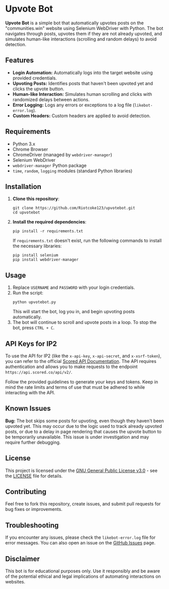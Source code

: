 <!DOCTYPE html>
<html lang="en">
<head>
    <meta charset="UTF-8">
    <meta name="viewport" content="width=device-width, initial-scale=1.0">
</head>
<body>
    <h1>Upvote Bot</h1>
    <p><strong>Upvote Bot</strong> is a simple bot that automatically upvotes posts on the "communities.win" website using Selenium WebDriver with Python. The bot navigates through posts, upvotes them if they are not already upvoted, and simulates human-like interactions (scrolling and random delays) to avoid detection.</p>
    <h2>Features</h2>
    <ul>
        <li><strong>Login Automation:</strong> Automatically logs into the target website using provided credentials.</li>
        <li><strong>Upvoting Posts:</strong> Identifies posts that haven't been upvoted yet and clicks the upvote button.</li>
        <li><strong>Human-like Interaction:</strong> Simulates human scrolling and clicks with randomized delays between actions.</li>
        <li><strong>Error Logging:</strong> Logs any errors or exceptions to a log file (<code>likebot-error.log</code>).</li>
        <li><strong>Custom Headers:</strong> Custom headers are applied to avoid detection.</li>
    </ul>
    <h2>Requirements</h2>
    <ul>
        <li>Python 3.x</li>
        <li>Chrome Browser</li>
        <li>ChromeDriver (managed by <code>webdriver-manager</code>)</li>
        <li>Selenium WebDriver</li>
        <li><code>webdriver-manager</code> Python package</li>
        <li><code>time</code>, <code>random</code>, <code>logging</code> modules (standard Python libraries)</li>
    </ul>
    <h2>Installation</h2>
    <ol>
        <li><strong>Clone this repository</strong>:
            <pre><code>git clone https://github.com/Riotcoke123/upvotebot.git
cd upvotebot</code></pre>
        </li>
        <li><strong>Install the required dependencies</strong>:
            <pre><code>pip install -r requirements.txt</code></pre>
            If <code>requirements.txt</code> doesn't exist, run the following commands to install the necessary libraries:
            <pre><code>pip install selenium
pip install webdriver-manager</code></pre>
        </li>
    </ol>
    <h2>Usage</h2>
    <ol>
        <li>Replace <code>USERNAME</code> and <code>PASSWORD</code> with your login credentials.</li>
        <li>Run the script:
            <pre><code>python upvotebot.py</code></pre>
            This will start the bot, log you in, and begin upvoting posts automatically.
        </li>
        <li>The bot will continue to scroll and upvote posts in a loop. To stop the bot, press <code>CTRL + C</code>.</li>
    </ol>
    <h2>API Keys for IP2</h2>
    <p>To use the API for IP2 (like the <code>x-api-key</code>, <code>x-api-secret</code>, and <code>x-xsrf-token</code>), you can refer to the official <a href="https://docs.scored.co/" target="_blank">Scored API Documentation</a>. The API requires authentication and allows you to make requests to the endpoint <code>https://api.scored.co/api/v2/</code>.</p>
    <p>Follow the provided guidelines to generate your keys and tokens. Keep in mind the rate limits and terms of use that must be adhered to while interacting with the API.</p>
    <h2>Known Issues</h2>
    <p><strong>Bug:</strong> The bot skips some posts for upvoting, even though they haven't been upvoted yet. This may occur due to the logic used to track already upvoted posts, or due to a delay in page rendering that causes the upvote button to be temporarily unavailable. This issue is under investigation and may require further debugging.</p>
    <h2>License</h2>
    <p>This project is licensed under the <a href="https://www.gnu.org/licenses/agpl-3.0.html">GNU General Public License v3.0</a> - see the <a href="LICENSE">LICENSE</a> file for details.</p>
    <h2>Contributing</h2>
    <p>Feel free to fork this repository, create issues, and submit pull requests for bug fixes or improvements.</p>
    <h2>Troubleshooting</h2>
    <p>If you encounter any issues, please check the <code>likebot-error.log</code> file for error messages. You can also open an issue on the <a href="https://github.com/Riotcoke123/upvotebot/issues">GitHub Issues</a> page.</p>
    <h2>Disclaimer</h2>
    <p>This bot is for educational purposes only. Use it responsibly and be aware of the potential ethical and legal implications of automating interactions on websites.</p>
</body>
</html>
